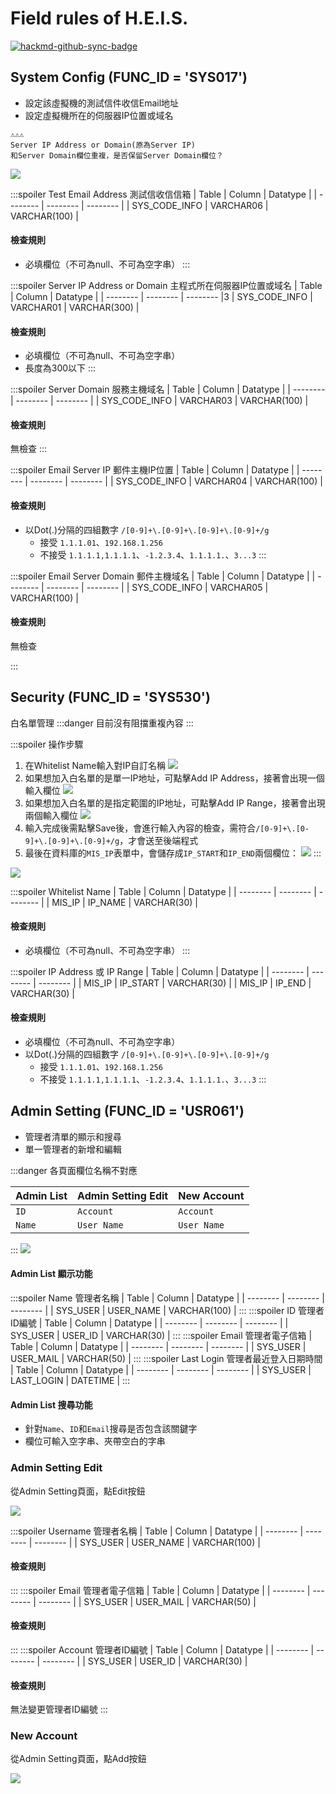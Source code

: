 Field rules of H.E.I.S.
===


[![hackmd-github-sync-badge](https://hackmd.io/NVUn7WAxSIC-swUjXVYIuw/badge)](https://hackmd.io/NVUn7WAxSIC-swUjXVYIuw)
## System Config (FUNC_ID = 'SYS017')
- 設定該虛擬機的測試信件收信Email地址
- 設定虛擬機所在的伺服器IP位置或域名

```
⚠️⚠️⚠️
Server IP Address or Domain(原為Server IP)
和Server Domain欄位重複，是否保留Server Domain欄位？
```

![](https://i.imgur.com/znvTmT8.png)

:::spoiler Test Email Address 測試信收信信箱
| Table | Column | Datatype |
| -------- | -------- | -------- |
| SYS_CODE_INFO | VARCHAR06 | VARCHAR(100) |

#### 檢查規則
- 必填欄位（不可為null、不可為空字串）
:::

:::spoiler Server IP Address or Domain 主程式所在伺服器IP位置或域名
| Table | Column | Datatype |
| -------- | -------- | -------- |3
| SYS_CODE_INFO | VARCHAR01 | VARCHAR(300) |

#### 檢查規則
- 必填欄位（不可為null、不可為空字串）
- 長度為300以下
:::

:::spoiler Server Domain 服務主機域名
| Table | Column | Datatype |
| -------- | -------- | -------- |
| SYS_CODE_INFO | VARCHAR03 | VARCHAR(100) |

#### 檢查規則
無檢查
:::

:::spoiler Email Server IP 郵件主機IP位置
| Table | Column | Datatype |
| -------- | -------- | -------- |
| SYS_CODE_INFO | VARCHAR04 | VARCHAR(100) |

#### 檢查規則
- 以Dot(.)分隔的四組數字 `/[0-9]+\.[0-9]+\.[0-9]+\.[0-9]+/g`
    - 接受 `1.1.1.01`、`192.168.1.256`
    - 不接受 `1.1.1.1,1.1.1.1`、`-1.2.3.4`、`1.1.1.1.`、`3...3`
:::

:::spoiler Email Server Domain 郵件主機域名
| Table | Column | Datatype |
| -------- | -------- | -------- |
| SYS_CODE_INFO | VARCHAR05 | VARCHAR(100) |

#### 檢查規則
無檢查

:::

## Security (FUNC_ID = 'SYS530')
白名單管理
:::danger
目前沒有阻擋重複內容
:::

:::spoiler 操作步驟
1. 在Whitelist Name輸入對IP自訂名稱
![](https://i.imgur.com/N3t5498.png)
2. 如果想加入白名單的是單一IP地址，可點擊Add IP Address，接著會出現一個輸入欄位
![](https://i.imgur.com/XqlsGFX.png)
3. 如果想加入白名單的是指定範圍的IP地址，可點擊Add IP Range，接著會出現兩個輸入欄位
![](https://i.imgur.com/buVnikq.png)
4. 輸入完成後需點擊Save後，會進行輸入內容的檢查，需符合`/[0-9]+\.[0-9]+\.[0-9]+\.[0-9]+/g`，才會送至後端程式
5. 最後在資料庫的`MIS_IP`表單中，會儲存成`IP_START`和`IP_END`兩個欄位：
![](https://i.imgur.com/MgkmtYD.png)
:::

![](https://i.imgur.com/i05mgVy.png)

:::spoiler Whitelist Name
| Table    | Column   | Datatype |
| -------- | -------- | -------- |
| MIS_IP   | IP_NAME  | VARCHAR(30) |

#### 檢查規則
- 必填欄位（不可為null、不可為空字串）
:::

:::spoiler IP Address 或 IP Range
| Table    | Column   | Datatype |
| -------- | -------- | -------- |
| MIS_IP   | IP_START  | VARCHAR(30) |
| MIS_IP   | IP_END  | VARCHAR(30) |

#### 檢查規則
- 必填欄位（不可為null、不可為空字串）
- 以Dot(.)分隔的四組數字 `/[0-9]+\.[0-9]+\.[0-9]+\.[0-9]+/g`
    - 接受 `1.1.1.01`、`192.168.1.256`
    - 不接受 `1.1.1.1,1.1.1.1`、`-1.2.3.4`、`1.1.1.1.`、`3...3`
:::

## Admin Setting (FUNC_ID = 'USR061')
- 管理者清單的顯示和搜尋
- 單一管理者的新增和編輯

:::danger
各頁面欄位名稱不對應

| Admin List | Admin Setting Edit | New Account |
| ---------- | ------------------ | ----------- |
| `ID` | `Account` | `Account` |
| `Name` | `User Name` | `User Name` |

:::
![](https://i.imgur.com/cZfVTxt.png)

#### Admin List 顯示功能
:::spoiler Name 管理者名稱
| Table    | Column   | Datatype |
| -------- | -------- | -------- |
| SYS_USER   | USER_NAME  | VARCHAR(100) |
:::
:::spoiler ID 管理者ID編號
| Table    | Column   | Datatype |
| -------- | -------- | -------- |
| SYS_USER   | USER_ID  | VARCHAR(30) |
:::
:::spoiler Email 管理者電子信箱
| Table    | Column   | Datatype |
| -------- | -------- | -------- |
| SYS_USER   | USER_MAIL  | VARCHAR(50) |
:::
:::spoiler Last Login 管理者最近登入日期時間
| Table    | Column   | Datatype |
| -------- | -------- | -------- |
| SYS_USER   | LAST_LOGIN  | DATETIME |
:::

#### Admin List 搜尋功能
- 針對`Name`、`ID`和`Email`搜尋是否包含該關鍵字
- 欄位可輸入空字串、夾帶空白的字串

### Admin Setting Edit
從Admin Setting頁面，點Edit按鈕

![](https://i.imgur.com/xB008MK.png)

:::spoiler Username 管理者名稱
| Table    | Column   | Datatype |
| -------- | -------- | -------- |
| SYS_USER   | USER_NAME  | VARCHAR(100) |

#### 檢查規則

:::
:::spoiler Email 管理者電子信箱
| Table    | Column   | Datatype |
| -------- | -------- | -------- |
| SYS_USER   | USER_MAIL  | VARCHAR(50) |

#### 檢查規則

:::
:::spoiler Account 管理者ID編號
| Table    | Column   | Datatype |
| -------- | -------- | -------- |
| SYS_USER   | USER_ID  | VARCHAR(30) |

#### 檢查規則
無法變更管理者ID編號
:::

### New Account
從Admin Setting頁面，點Add按鈕

![](https://i.imgur.com/w58MdwJ.png)
